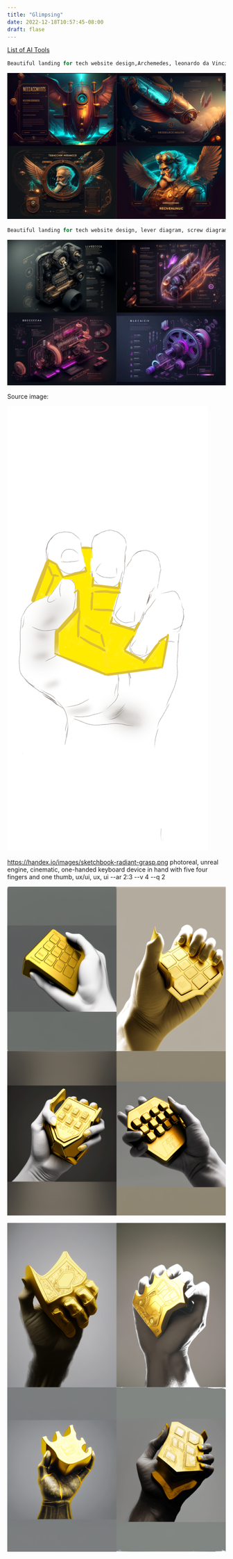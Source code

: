 ```yaml
---
title: "Glimpsing"
date: 2022-12-18T10:57:45-08:00
draft: flase
---
```


[List of AI Tools](ai-sites)


```r
Beautiful landing for tech website design,Archemedes, leonardo da Vinci, Nicolai Tesla, Jules Verne, neon, steam punk, Antikathira device, silocon microcircuit, ux/ui, ux, ui --ar 3:2 --v 4 --q 2 
```

![](2022-12-18-15-52-10.png)


```r
Beautiful landing for tech website design, lever diagram, screw diagram, gears diagram, neon, Antikathira device, silocon microcircuitry, hand axe, SpaceX, ux/ui, ux, ui --ar 3:2 --v 4 --q 2 
```

![](2022-12-18-16-54-45.png)

Source image:

![](2022-12-19-12-09-26.png)

https://handex.io/images/sketchbook-radiant-grasp.png photoreal, unreal engine, cinematic, one-handed keyboard device in hand with five four fingers and one thumb, ux/ui, ux, ui --ar 2:3 --v 4 --q 2 

![](2022-12-19-12-08-32.png)

![](2022-12-19-12-14-40.png)